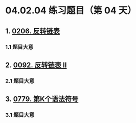 # 04.02.04 练习题目（第 04 天）

## 1. [0206. 反转链表](https://leetcode.cn/problems/reverse-linked-list/)

### 1.1 题目大意



## 2. [0092. 反转链表 II](https://leetcode.cn/problems/reverse-linked-list-ii/)

### 2.1 题目大意



## 3. [0779. 第K个语法符号](https://leetcode.cn/problems/k-th-symbol-in-grammar/)

### 3.1 题目大意

